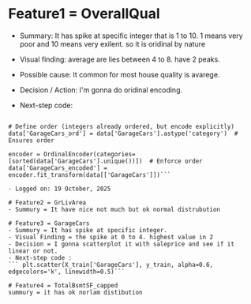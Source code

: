 # Feature1 = OverallQual
- Summary: It has spike at specific integer that is 1 to 10. 1 means very poor and 10 means very exilent. so it is oridinal by nature
- Visual finding: average are lies between 4 to 8. have 2 peaks.
- Possible cause: It common for most house quality is avarege.
- Decision / Action: I'm gonna do oridinal encoding.

- Next-step code: 

```from sklearn.preprocessing import OrdinalEncoder

# Define order (integers already ordered, but encode explicitly)
data['GarageCars_ord'] = data['GarageCars'].astype('category')  # Ensures order

encoder = OrdinalEncoder(categories=[sorted(data['GarageCars'].unique())])  # Enforce order
data['GarageCars_encoded'] = encoder.fit_transform(data[['GarageCars']])```

- Logged on: 19 October, 2025

# Feature2 = GrLivArea
- Summury = It have nice not much but ok normal distrubution

# Feature3 = GarageCars
- Summury = It has spike at specific integer. 
- Visual Finding = the spike at 0 to 4. highest value in 2
- Decision = I gonna scatterplot it with saleprice and see if it linear or not. 
- Next-step code : 
``` plt.scatter(X_train['GarageCars'], y_train, alpha=0.6, edgecolors='k', linewidth=0.5)```

# Feature4 = TotalBsmtSF_capped
summury = it has ok norlam distibution